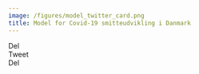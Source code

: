 ```yaml
---
image: /figures/model_twitter_card.png
title: Model for Covid-19 smitteudvikling i Danmark 
---
```


<div class="likely">
    <div class="facebook">Del</div>
    <div class="twitter">Tweet</div>
    <div class="linkedin">Del</div>
</div>